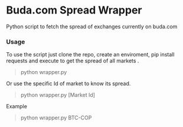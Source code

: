 # Buda.com Spread Wrapper
Python script to fetch the spread of exchanges currently on buda.com

### Usage
To use the script just clone the repo, create an enviroment, pip install requests and execute to get the spread of all markets .
> python wrapper.py

Or use the specific Id of market to know its spread.
> python wrapper.py [Market Id]

Example
> python wrapper.py BTC-COP

